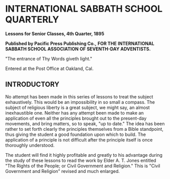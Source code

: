# INTERNATIONAL SABBATH SCHOOL QUARTERLY

**Lessons for Senior Classes, 4th Quarter, 1895**

**Published by Pacific Press Publishing Co.,**
**FOR THE**
**INTERNATIONAL SABBATH SCHOOL ASSOCIATION**
**OF SEVENTH-DAY ADVENTISTS.**

"The entrance of Thy Words giveth light."

Entered at the Post Office at Oakland, Cal.

## INTRODUCTORY

No attempt has been made in this series of lessons to treat the subject exhaustively. This would be an impossibility in so small a compass. The subject of religious liberty is a great subject, we might say, an almost inexhaustible one. Neither has any attempt been made to make an application of even all the principles brought out to the present-day movements, and bring matters, so to speak, "up to date." The idea has been rather to set forth clearly the principles themselves from a Bible standpoint, thus giving the student a good foundation upon which to build. The application of a principle is not difficult after the principle itself is once thoroughly understood.

The student will find it highly profitable and greatly to his advantage during the study of these lessons to read the work by Elder A. T. Jones entitled "The Rights of the People; or Civil Government and Religion." This is "Civil Government and Religion" revised and much enlarged.